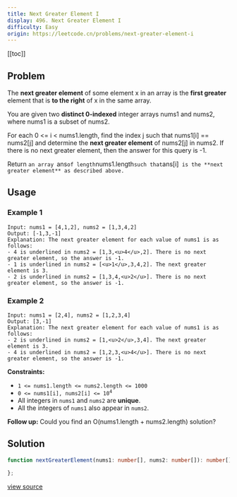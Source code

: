 ```yaml
---
title: Next Greater Element I
display: 496. Next Greater Element I
difficulty: Easy
origin: https://leetcode.cn/problems/next-greater-element-i
---
```


[[toc]]

## Problem

The **next greater element** of some element x in an array is the **first greater** element that is **to the right** of x in the same array.

You are given two **distinct 0-indexed** integer arrays nums1 and nums2, where nums1 is a subset of nums2.

For each 0 &lt;= i &lt; nums1.length, find the index j such that nums1[i] == nums2[j] and determine the **next greater element** of nums2[j] in nums2. If there is no next greater element, then the answer for this query is -1.

Return `an array `ans` of length `nums1.length` such that `ans[i]` is the **next greater element** as described above.`

## Usage

### Example 1

```
Input: nums1 = [4,1,2], nums2 = [1,3,4,2]
Output: [-1,3,-1]
Explanation: The next greater element for each value of nums1 is as follows:
- 4 is underlined in nums2 = [1,3,<u>4</u>,2]. There is no next greater element, so the answer is -1.
- 1 is underlined in nums2 = [<u>1</u>,3,4,2]. The next greater element is 3.
- 2 is underlined in nums2 = [1,3,4,<u>2</u>]. There is no next greater element, so the answer is -1.
```

### Example 2

```
Input: nums1 = [2,4], nums2 = [1,2,3,4]
Output: [3,-1]
Explanation: The next greater element for each value of nums1 is as follows:
- 2 is underlined in nums2 = [1,<u>2</u>,3,4]. The next greater element is 3.
- 4 is underlined in nums2 = [1,2,3,<u>4</u>]. There is no next greater element, so the answer is -1.
```


**Constraints:**

- <code>1 &lt;= nums1.length &lt;= nums2.length &lt;= 1000</code>
- <code>0 &lt;= nums1[i], nums2[i] &lt;= 10<sup>4</sup></code>
- All integers in <code>nums1</code> and <code>nums2</code> are **unique**.
- All the integers of <code>nums1</code> also appear in <code>nums2</code>.


**Follow up:** Could you find an O(nums1.length + nums2.length) solution?

## Solution

```ts
function nextGreaterElement(nums1: number[], nums2: number[]): number[] {

};
```

[view source](https://leetcode.cn/problems/next-greater-element-i)
